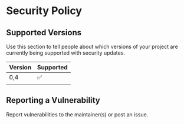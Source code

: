 # Security Policy

## Supported Versions

Use this section to tell people about which versions of your project are
currently being supported with security updates.

| Version | Supported          |
| ------- | ------------------ |
| 0,4     | :white_check_mark: |
      |

## Reporting a Vulnerability

Report vulnerabilities to the maintainer(s) or post an issue.
